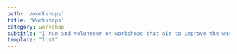 ```yaml
---
path: '/workshops'
title: 'Workshops'
category: workshop
subtitle: "I run and volunteer on workshops that aim to improve the way we perceive and interact with technology. Here's a list with some of the most meaningful and fun episodes:"
template: "list"
---
```

